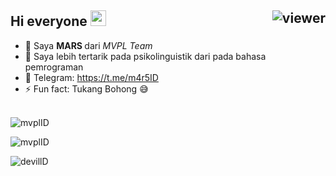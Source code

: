 ## Hi everyone  <img src="https://media.giphy.com/media/hvRJCLFzcasrR4ia7z/giphy.gif" width="25px"> <img align="right" src="https://komarev.com/ghpvc/?username=mvplID&style=flat&color=d83a7c" alt="viewer" />

- 🔭 Saya <b>MARS </b> dari <i>MVPL Team</i></br>
- 🌱 Saya lebih tertarik pada psikolinguistik dari pada bahasa pemrograman<br/>
- 💬 Telegram: https://t.me/m4r5ID <br/>
- ⚡ Fun fact: Tukang Bohong 😅 <br/><br/>

<p><img align="center" src="https://github-readme-stats.vercel.app/api?username=mvplID&show_icons=true&locale=en" alt="mvplID" /></p>

<p><img align="center" src="https://github-readme-streak-stats.herokuapp.com/?user=mvplID&" alt="mvplID" /></p>

<p><img align="center" src="https://github-readme-stats.vercel.app/api/top-langs?username=mvplID&show_icons=true&locale=en&layout=compact" alt="devillD" /></p>
